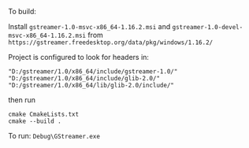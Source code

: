 To build:

Install `gstreamer-1.0-msvc-x86_64-1.16.2.msi` and `gstreamer-1.0-devel-msvc-x86_64-1.16.2.msi` from `https://gstreamer.freedesktop.org/data/pkg/windows/1.16.2/`

Project is configured to look for headers in:
```
"D:/gstreamer/1.0/x86_64/include/gstreamer-1.0/"
"D:/gstreamer/1.0/x86_64/include/glib-2.0/"
"D:/gstreamer/1.0/x86_64/lib/glib-2.0/include/"
```

then run
```
cmake CmakeLists.txt
cmake --build .
```

To run:
`Debug\GStreamer.exe`